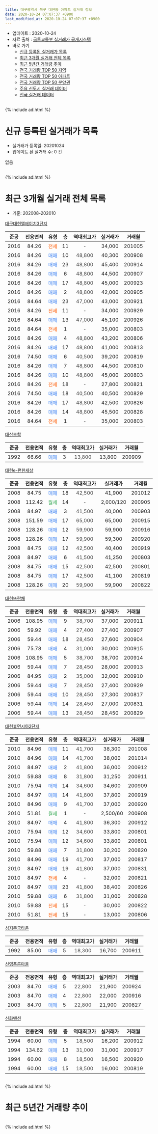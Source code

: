 ```yaml
---
title: 대구광역시 북구 대현동 아파트 실거래 정보
date: 2020-10-24 07:07:37 +0900
last_modified_at: 2020-10-24 07:07:37 +0900
---
```


* 업데이트 : 2020-10-24
* 자료 출처 : [국토교통부 실거래가 공개시스템](http://rt.molit.go.kr)
* 바로 가기
    * [신규 등록된 실거래가 목록](#신규-등록된-실거래가-목록)
    * [최근 3개월 실거래 전체 목록](#최근-3개월-실거래-전체-목록)
    * [최근 5년간 거래량 추이](#최근-5년간-거래량-추이)
    * [전국 거래량 TOP 50 지역](https://inasie.github.io/apt-trade-info/최근-3개월-전국에서-가장-거래가-많이-발생한-지역)
    * [전국 거래량 TOP 50 아파트](https://inasie.github.io/apt-trade-info/최근-3개월-전국에서-가장-거래가-많이-발생한-아파트)
    * [전국 거래량 TOP 50 분양권](https://inasie.github.io/apt-trade-info/최근-3개월-전국에서-가장-거래가-많이-발생한-분양권)
    * [주요 신도시 실거래 데이터](https://inasie.github.io/apt-trade-info/주요-신도시)
    * [전국 실거래 데이터](https://inasie.github.io/apt-trade-info/전국)
<br>
{% include ad.html %}
<br>

# 신규 등록된 실거래가 목록
* 실거래가 등록일: 20201024
* 업데이트 된 실거래 수: 0 건

없음

<br>
{% include ad.html %}
<br>

# 최근 3개월 실거래 전체 목록
* 기준: 202008-202010


[대구대현엘에이치3단지](https://search.naver.com/search.naver?query=%EB%8C%80%EA%B5%AC%EA%B4%91%EC%97%AD%EC%8B%9C+%EB%B6%81%EA%B5%AC+%EB%8C%80%ED%98%84%EB%8F%99+%EB%8C%80%EA%B5%AC%EB%8C%80%ED%98%84%EC%97%98%EC%97%90%EC%9D%B4%EC%B9%983%EB%8B%A8%EC%A7%80)

|준공|전용면적|유형|층|역대최고가|실거래가|거래월|
|:---:|:---:|:---:|:---:|:---:|:---:|:---:|
|2016|84.26|<span style="color:#ff5a00">전세</span>|11|<span style="color:#444444">-</span>|34,000|201005|
|2016|84.26|<span style="color:#4285f3">매매</span>|10|<span style="color:#444444">48,800</span>|40,300|200908|
|2016|84.26|<span style="color:#4285f3">매매</span>|23|<span style="color:#444444">48,800</span>|45,400|200914|
|2016|84.26|<span style="color:#4285f3">매매</span>|6|<span style="color:#444444">48,800</span>|44,500|200907|
|2016|84.26|<span style="color:#4285f3">매매</span>|17|<span style="color:#444444">48,800</span>|45,000|200923|
|2016|84.26|<span style="color:#4285f3">매매</span>|2|<span style="color:#444444">48,800</span>|42,000|200905|
|2016|84.64|<span style="color:#4285f3">매매</span>|23|<span style="color:#444444">47,000</span>|43,000|200921|
|2016|84.26|<span style="color:#ff5a00">전세</span>|11|<span style="color:#444444">-</span>|34,000|200929|
|2016|84.64|<span style="color:#4285f3">매매</span>|13|<span style="color:#444444">47,000</span>|45,100|200926|
|2016|84.64|<span style="color:#ff5a00">전세</span>|1|<span style="color:#444444">-</span>|35,000|200803|
|2016|84.26|<span style="color:#4285f3">매매</span>|4|<span style="color:#444444">48,800</span>|43,200|200806|
|2016|84.26|<span style="color:#4285f3">매매</span>|17|<span style="color:#444444">48,800</span>|41,000|200813|
|2016|74.50|<span style="color:#4285f3">매매</span>|6|<span style="color:#444444">40,500</span>|39,200|200819|
|2016|84.26|<span style="color:#4285f3">매매</span>|7|<span style="color:#444444">48,800</span>|44,500|200810|
|2016|84.26|<span style="color:#4285f3">매매</span>|10|<span style="color:#444444">48,800</span>|45,000|200803|
|2016|84.26|<span style="color:#ff5a00">전세</span>|18|<span style="color:#444444">-</span>|27,800|200821|
|2016|74.50|<span style="color:#4285f3">매매</span>|18|<span style="color:#444444">40,500</span>|40,500|200829|
|2016|84.26|<span style="color:#4285f3">매매</span>|17|<span style="color:#444444">48,800</span>|42,500|200826|
|2016|84.26|<span style="color:#4285f3">매매</span>|14|<span style="color:#444444">48,800</span>|45,500|200828|
|2016|84.64|<span style="color:#ff5a00">전세</span>|1|<span style="color:#444444">-</span>|35,000|200803|

[대산조합](https://search.naver.com/search.naver?query=%EB%8C%80%EA%B5%AC%EA%B4%91%EC%97%AD%EC%8B%9C+%EB%B6%81%EA%B5%AC+%EB%8C%80%ED%98%84%EB%8F%99+%EB%8C%80%EC%82%B0%EC%A1%B0%ED%95%A9)

|준공|전용면적|유형|층|역대최고가|실거래가|거래월|
|:---:|:---:|:---:|:---:|:---:|:---:|:---:|
|1992|66.66|<span style="color:#4285f3">매매</span>|3|<span style="color:#444444">13,800</span>|13,800|200909|

[대현e-편한세상](https://search.naver.com/search.naver?query=%EB%8C%80%EA%B5%AC%EA%B4%91%EC%97%AD%EC%8B%9C+%EB%B6%81%EA%B5%AC+%EB%8C%80%ED%98%84%EB%8F%99+%EB%8C%80%ED%98%84e-%ED%8E%B8%ED%95%9C%EC%84%B8%EC%83%81)

|준공|전용면적|유형|층|역대최고가|실거래가|거래월|
|:---:|:---:|:---:|:---:|:---:|:---:|:---:|
|2008|84.75|<span style="color:#4285f3">매매</span>|18|<span style="color:#444444">42,500</span>|41,900|201012|
|2008|112.42|<span style="color:#34a853">월세</span>|14|<span style="color:#444444">-</span>|2,000/120|200905|
|2008|84.97|<span style="color:#4285f3">매매</span>|3|<span style="color:#444444">41,500</span>|40,000|200903|
|2008|151.59|<span style="color:#4285f3">매매</span>|17|<span style="color:#444444">65,000</span>|65,000|200915|
|2008|128.26|<span style="color:#4285f3">매매</span>|12|<span style="color:#444444">59,900</span>|59,900|200916|
|2008|128.26|<span style="color:#4285f3">매매</span>|17|<span style="color:#444444">59,900</span>|59,300|200920|
|2008|84.75|<span style="color:#4285f3">매매</span>|12|<span style="color:#444444">42,500</span>|40,400|200919|
|2008|84.97|<span style="color:#4285f3">매매</span>|6|<span style="color:#444444">41,500</span>|41,250|200803|
|2008|84.75|<span style="color:#4285f3">매매</span>|15|<span style="color:#444444">42,500</span>|42,500|200801|
|2008|84.75|<span style="color:#4285f3">매매</span>|17|<span style="color:#444444">42,500</span>|41,100|200819|
|2008|128.26|<span style="color:#4285f3">매매</span>|20|<span style="color:#444444">59,900</span>|59,900|200822|

[대현뜨란채](https://search.naver.com/search.naver?query=%EB%8C%80%EA%B5%AC%EA%B4%91%EC%97%AD%EC%8B%9C+%EB%B6%81%EA%B5%AC+%EB%8C%80%ED%98%84%EB%8F%99+%EB%8C%80%ED%98%84%EB%9C%A8%EB%9E%80%EC%B1%84)

|준공|전용면적|유형|층|역대최고가|실거래가|거래월|
|:---:|:---:|:---:|:---:|:---:|:---:|:---:|
|2006|108.95|<span style="color:#4285f3">매매</span>|9|<span style="color:#444444">38,700</span>|37,000|200911|
|2006|59.92|<span style="color:#4285f3">매매</span>|4|<span style="color:#444444">27,400</span>|27,400|200907|
|2006|59.44|<span style="color:#4285f3">매매</span>|18|<span style="color:#444444">28,450</span>|27,600|200904|
|2006|75.78|<span style="color:#4285f3">매매</span>|4|<span style="color:#444444">31,000</span>|30,000|200915|
|2006|108.95|<span style="color:#4285f3">매매</span>|5|<span style="color:#444444">38,700</span>|38,700|200914|
|2006|59.44|<span style="color:#4285f3">매매</span>|7|<span style="color:#444444">28,450</span>|28,000|200913|
|2006|84.95|<span style="color:#4285f3">매매</span>|2|<span style="color:#444444">35,000</span>|32,000|200910|
|2006|59.44|<span style="color:#4285f3">매매</span>|7|<span style="color:#444444">28,450</span>|27,400|200929|
|2006|59.44|<span style="color:#4285f3">매매</span>|10|<span style="color:#444444">28,450</span>|27,300|200817|
|2006|59.44|<span style="color:#4285f3">매매</span>|14|<span style="color:#444444">28,450</span>|27,000|200831|
|2006|59.44|<span style="color:#4285f3">매매</span>|13|<span style="color:#444444">28,450</span>|28,450|200829|


<script async src="//pagead2.googlesyndication.com/pagead/js/adsbygoogle.js"></script>
<!-- 기본 -->
<ins class="adsbygoogle"
     style="display:block"
     data-ad-client="ca-pub-2446590836940007"
     data-ad-slot="1659523306"
     data-ad-format="auto"
     data-full-width-responsive="true"></ins>
<script>
(adsbygoogle = window.adsbygoogle || []).push({});
</script>


[대현휴먼시아2단지](https://search.naver.com/search.naver?query=%EB%8C%80%EA%B5%AC%EA%B4%91%EC%97%AD%EC%8B%9C+%EB%B6%81%EA%B5%AC+%EB%8C%80%ED%98%84%EB%8F%99+%EB%8C%80%ED%98%84%ED%9C%B4%EB%A8%BC%EC%8B%9C%EC%95%842%EB%8B%A8%EC%A7%80)

|준공|전용면적|유형|층|역대최고가|실거래가|거래월|
|:---:|:---:|:---:|:---:|:---:|:---:|:---:|
|2010|84.96|<span style="color:#4285f3">매매</span>|11|<span style="color:#444444">41,700</span>|38,300|201008|
|2010|84.96|<span style="color:#4285f3">매매</span>|14|<span style="color:#444444">41,700</span>|38,000|201014|
|2010|84.97|<span style="color:#4285f3">매매</span>|2|<span style="color:#444444">41,800</span>|36,000|200912|
|2010|59.88|<span style="color:#4285f3">매매</span>|8|<span style="color:#444444">31,800</span>|31,250|200911|
|2010|75.94|<span style="color:#4285f3">매매</span>|14|<span style="color:#444444">34,600</span>|34,600|200909|
|2010|84.97|<span style="color:#4285f3">매매</span>|14|<span style="color:#444444">41,800</span>|37,800|200919|
|2010|84.96|<span style="color:#4285f3">매매</span>|9|<span style="color:#444444">41,700</span>|37,000|200920|
|2010|51.81|<span style="color:#34a853">월세</span>|1|<span style="color:#444444">-</span>|2,500/60|200908|
|2010|84.97|<span style="color:#4285f3">매매</span>|4|<span style="color:#444444">41,800</span>|36,300|200912|
|2010|75.94|<span style="color:#4285f3">매매</span>|12|<span style="color:#444444">34,600</span>|33,800|200801|
|2010|75.94|<span style="color:#4285f3">매매</span>|12|<span style="color:#444444">34,600</span>|33,800|200801|
|2010|59.88|<span style="color:#4285f3">매매</span>|7|<span style="color:#444444">31,800</span>|30,200|200820|
|2010|84.96|<span style="color:#4285f3">매매</span>|19|<span style="color:#444444">41,700</span>|37,000|200817|
|2010|84.97|<span style="color:#4285f3">매매</span>|19|<span style="color:#444444">41,800</span>|37,000|200831|
|2010|84.97|<span style="color:#ff5a00">전세</span>|4|<span style="color:#444444">-</span>|32,000|200821|
|2010|84.97|<span style="color:#4285f3">매매</span>|23|<span style="color:#444444">41,800</span>|38,400|200826|
|2010|59.88|<span style="color:#4285f3">매매</span>|6|<span style="color:#444444">31,800</span>|31,000|200828|
|2010|59.88|<span style="color:#ff5a00">전세</span>|15|<span style="color:#444444">-</span>|30,000|200822|
|2010|51.81|<span style="color:#ff5a00">전세</span>|15|<span style="color:#444444">-</span>|13,000|200806|

[성지무궁타운](https://search.naver.com/search.naver?query=%EB%8C%80%EA%B5%AC%EA%B4%91%EC%97%AD%EC%8B%9C+%EB%B6%81%EA%B5%AC+%EB%8C%80%ED%98%84%EB%8F%99+%EC%84%B1%EC%A7%80%EB%AC%B4%EA%B6%81%ED%83%80%EC%9A%B4)

|준공|전용면적|유형|층|역대최고가|실거래가|거래월|
|:---:|:---:|:---:|:---:|:---:|:---:|:---:|
|1992|85.00|<span style="color:#4285f3">매매</span>|5|<span style="color:#444444">18,300</span>|16,700|200911|

[신영푸른마을](https://search.naver.com/search.naver?query=%EB%8C%80%EA%B5%AC%EA%B4%91%EC%97%AD%EC%8B%9C+%EB%B6%81%EA%B5%AC+%EB%8C%80%ED%98%84%EB%8F%99+%EC%8B%A0%EC%98%81%ED%91%B8%EB%A5%B8%EB%A7%88%EC%9D%84)

|준공|전용면적|유형|층|역대최고가|실거래가|거래월|
|:---:|:---:|:---:|:---:|:---:|:---:|:---:|
|2003|84.70|<span style="color:#4285f3">매매</span>|5|<span style="color:#444444">22,800</span>|21,900|200924|
|2003|84.70|<span style="color:#4285f3">매매</span>|4|<span style="color:#444444">22,800</span>|22,000|200916|
|2003|84.70|<span style="color:#4285f3">매매</span>|5|<span style="color:#444444">22,800</span>|21,900|200827|

[신화맨션](https://search.naver.com/search.naver?query=%EB%8C%80%EA%B5%AC%EA%B4%91%EC%97%AD%EC%8B%9C+%EB%B6%81%EA%B5%AC+%EB%8C%80%ED%98%84%EB%8F%99+%EC%8B%A0%ED%99%94%EB%A7%A8%EC%85%98)

|준공|전용면적|유형|층|역대최고가|실거래가|거래월|
|:---:|:---:|:---:|:---:|:---:|:---:|:---:|
|1994|60.00|<span style="color:#4285f3">매매</span>|5|<span style="color:#444444">18,500</span>|16,200|200912|
|1994|134.62|<span style="color:#4285f3">매매</span>|13|<span style="color:#444444">31,000</span>|31,000|200917|
|1994|60.00|<span style="color:#4285f3">매매</span>|8|<span style="color:#444444">18,500</span>|16,500|200920|
|1994|60.00|<span style="color:#4285f3">매매</span>|15|<span style="color:#444444">18,500</span>|16,000|200819|


<br>
{% include ad.html %}
<br>

# 최근 5년간 거래량 추이


<div style="width:100%;">
    <canvas id="deal_progress" height="200"></canvas>
</div>

<script>
new Chart(document.getElementById("deal_progress"), {
    type: 'line',
    data: {
        labels: ['201510','201511','201512','201601','201602','201603','201604','201605','201606','201607','201608','201609','201610','201611','201612','201701','201702','201703','201704','201705','201706','201707','201708','201709','201710','201711','201712','201801','201802','201803','201804','201805','201806','201807','201808','201809','201810','201811','201812','201901','201902','201903','201904','201905','201906','201907','201908','201909','201910','201911','201912','202001','202002','202003','202004','202005','202006','202007','202008','202009','202010'],
        datasets: [{
            label: '매매',
            pointRadius: 1,
            data: [2, 8, 3, 3, 10, 6, 10, 18, 22, 14, 15, 15, 26, 16, 16, 3, 14, 17, 14, 10, 16, 19, 28, 25, 19, 9, 9, 23, 18, 33, 27, 23, 22, 16, 25, 27, 20, 15, 10, 10, 12, 27, 9, 21, 11, 13, 13, 13, 21, 26, 27, 16, 44, 10, 10, 15, 24, 25, 24, 33, 3],
            borderColor: "rgba(255, 201, 14, 1)",
            backgroundColor: "rgba(255, 201, 14, 0.5)",
            fill: false,
            lineTension: 0
        },{
            label: '전월세',
            pointRadius: 1,
            data: [5, 3, 5, 4, 20, 27, 48, 67, 38, 15, 17, 6, 5, 3, 13, 5, 4, 4, 7, 3, 4, 5, 9, 8, 5, 12, 9, 9, 7, 9, 15, 27, 43, 13, 9, 4, 16, 8, 9, 11, 10, 8, 1, 3, 5, 4, 7, 12, 8, 15, 8, 3, 12, 9, 9, 14, 91, 10, 6, 3, 1],
            borderColor: "rgba(0, 141, 185, 1)",
            backgroundColor: "rgba(0, 141, 185, 0.5)",
            fill: false,
            lineTension: 0
        }
        ]
    },
    options: {
        responsive: true,
        title: {
            display: false
        },
        tooltips: {
            mode: 'index',
            intersect: false
        },
        hover: {
            mode: 'nearest',
            intersect: true
        },
        scales: {
            xAxes: [{
                display: true,
                scaleLabel: {
                    display: true,
                    labelString: '년/월'
                }
            }],
            yAxes: [{
                display: true,
                ticks: {
                    suggestedMin: 0,
                },
                scaleLabel: {
                    display: true,
                    labelString: '실거래 수'
                }
            }]
        }
    }
});

</script>


<br>
{% include ad.html %}
<br>

